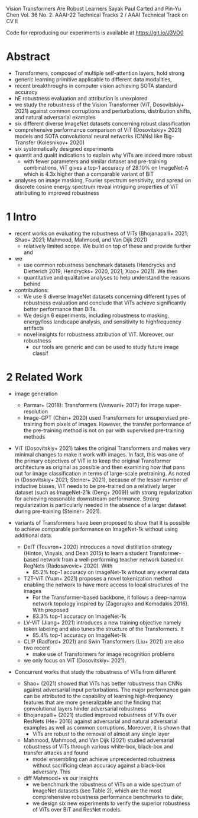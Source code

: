 Vision Transformers Are Robust Learners
Sayak Paul Carted and Pin-Yu Chen
Vol. 36 No. 2: AAAI-22 Technical Tracks 2 / AAAI Technical Track on CV II

Code for reproducing our experiments is available at https://git.io/J3VO0

# Abstract

* Transformers, composed of multiple self-attention layers, hold strong
* generic learning primitive applicable to different data modalities,
* recent breakthroughs in computer vision achieving SOTA standard accuracy
* hE robustness evaluation and attribution is unexplored
* we study the robustness of the Vision Transformer (ViT, Dosovitskiy+ 2021)
  against common corruptions and perturbations, distribution shifts, and
  natural adversarial examples
* six different diverse ImageNet datasets concerning robust classification
* comprehensive performance comparison of ViT (Dosovitskiy+ 2021) models and
  SOTA convolutional neural networks (CNNs) like Big-Transfer (Kolesnikov+ 2020)
* six systematically designed experiments
* quantit and qualit indications to explain why ViTs are indeed more robust
  * with fewer parameters and similar dataset and pre-training combinations,
    ViT gives a top-1 accuracy of 28.10% on ImageNet-A which is
    4.3x higher than a comparable variant of BiT
* analyses on image masking, Fourier spectrum sensitivity, and spread on
  discrete cosine energy spectrum reveal intriguing properties of ViT
  attributing to improved robustness

# 1 Intro

* recent works on evaluating the robustness of ViTs (Bhojanapalli+ 2021; Shao+
  2021; Mahmood, Mahmood, and Van Dijk 2021) 
  * relatively limited scope. We build on top of these and provide further and
* we
  * use common robustness benchmark datasets
  (Hendrycks and Dietterich 2019; Hendrycks+ 2020, 2021; Xiao+ 2021). We then
  * quantitative and qualitative analyses to help understand the reasons behind
* contributions:
  * We use 6 diverse ImageNet datasets concerning
    different types of robustness evaluation and conclude that
    ViTs achieve significantly better performance than BiTs.
  * We design 6 experiments, including robustness to masking, energy/loss
    landscape analysis, and sensitivity to highfrequency artifacts
  * novel insights for robustness attribution of ViT.  Moreover, our robustness
    * our tools are generic and can be used to study future image classif

# 2 Related Work

* image generation
  * Parmar+ (2018): Transformers (Vaswani+ 2017) for image super-resolution
  * Image-GPT (Chen+ 2020) used Transformers for unsupervised pre-training from
    pixels of images.  However, the transfer performance of the pre-training
    method is not on par with supervised pre-training methods
* ViT (Dosovitskiy+ 2021) takes the original Transformers and makes very
  minimal changes to make it work with images. In fact, this was one of the
  primary objectives of ViT ie to keep the original Transformer architecture
  as original as possible and then examining how that pans out for image
  classification in terms of large-scale pretraining. As noted in (Dosovitskiy+
  2021; Steiner+  2021), because of the lesser number of inductive biases, ViT
  needs to be pre-trained on a relatively larger dataset (such as ImageNet-21k
  (Deng+ 2009)) with strong regularization for achieving reasonable downstream
  performance. Strong regularization is particularly needed in the absence of a
  larger dataset during pre-training (Steiner+ 2021).

* variants of Transformers have been proposed to show that it is possible to
  achieve comparable performance on ImageNet-1k without using additional data.
  * DeIT (Touvron+ 2020) introduces a novel distillation strategy (Hinton,
    Vinyals, and Dean 2015) to learn a student Transformer-based network from a
    well-performing teacher network based on RegNets (Radosavovic+ 2020).  With
    * 85.2% top-1 accuracy on ImageNet-1k without any external data
  * T2T-ViT (Yuan+ 2021) proposes a novel tokenization method enabling the
    network to have more access to local structures of the images
    * For the Transformer-based backbone, it follows a deep-narrow network
      topology inspired by (Zagoruyko and Komodakis 2016). With proposed
    * 83.3% top-1 accuracy on ImageNet-1k
  * LV-ViT (Jiang+ 2021) introduces a new training objective namely
    token labeling and also tunes the structure of the Transformers. It
    * 85.4% top-1 accuracy on ImageNet-1k
  * CLIP (Radford+ 2021) and Swin Transformers (Liu+ 2021) are also two recent
    * make use of Transformers for image recognition problems
  * we only focus on ViT (Dosovitskiy+ 2021).

* Concurrent works that study the robustness of ViTs from different
  * Shao+ (2021) showed that ViTs has better robustness than CNNs against
    adversarial input perturbations. The major performance gain can be
    attributed to the capability of learning high-frequency features that are
    more generalizable and the finding that convolutional layers hinder
    adversarial robustness
  * Bhojanapalli+ (2021) studied improved robustness of ViTs over ResNets (He+
    2016) against adversarial and natural adversarial examples as well as
    common corruptions. Moreover, it is shown that
    * ViTs are robust to the removal of almost any single layer
  * Mahmood, Mahmood, and Van Dijk (2021) studied adversarial robustness of
    ViTs through various white-box, black-box and transfer attacks and found
    * model ensembling can achieve unprecedented robustness
      without sacrificing clean accuracy against a black-box adversary. This
  * diff Mahmood+ vs our insights
    * we benchmark the robustness of ViTs on a wide spectrum of ImageNet
      datasets (see Table 2), which are the most comprehensive robustness
      performance benchmarks to date; 
    * we design six new experiments to verify the superior robustness of ViTs
      over BiT and ResNet models.
